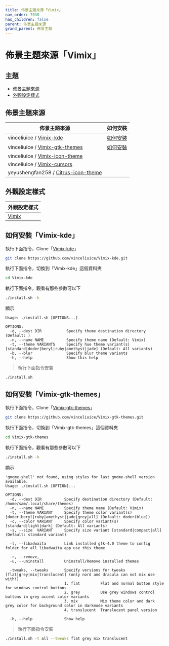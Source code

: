 ```yaml
---
title: 佈景主題來源「Vimix」
nav_order: 7030
has_children: false
parent: 佈景主題來源
grand_parent: 佈景主題
---
```



# 佈景主題來源「Vimix」




## 主題

* [佈景主題來源](#佈景主題來源)
* [外觀設定樣式](#外觀設定樣式)




## 佈景主題來源

| 佈景主題來源 | 如何安裝 |
| ---------- | ------- |
| vinceliuice / [Vimix-kde](https://github.com/vinceliuice/Vimix-kde) | [如何安裝](#如何安裝vimix-kde) |
| vinceliuice / [Vimix-gtk-themes](https://github.com/vinceliuice/Vimix-gtk-themes) | [如何安裝](#如何安裝vimix-gtk-themes) |
| vinceliuice / [Vimix-icon-theme](https://github.com/vinceliuice/Vimix-icon-theme) | |
| vinceliuice / [Vimix-cursors](https://github.com/vinceliuice/Vimix-cursors) | |
| yeyushengfan258 / [Citrus-icon-theme](https://github.com/yeyushengfan258/Citrus-icon-theme) | |




## 外觀設定樣式

| 外觀設定樣式 |
| ---------- |
| [Vimix](https://samwhelp.github.io/note-about-lingmo/read/subject/style/recipe/Vimix.html) |




## 如何安裝「Vimix-kde」

執行下面指令，Clone「[Vimix-kde](https://github.com/vinceliuice/Vimix-kde)」

``` sh
git clone https://github.com/vinceliuice/Vimix-kde.git
```

執行下面指令，切換到「Vimix-kde」這個資料夾

``` sh
cd Vimix-kde
```

執行下面指令，觀看有那些參數可以下

``` sh
./install.sh -h
```

顯示

```
Usage: ./install.sh [OPTIONS...]

OPTIONS:
  -d, --dest DIR           Specify theme destination directory (Default: )
  -n, --name NAME          Specify theme name (Default: Vimix)
  -t, --theme VARIANTS     Specify hue theme variant(s) [standard|doder|beryl|ruby|amethyst|jade] (Default: All variants)
  -b, --blur               Specify blur theme variants
  -h, --help               Show this help
```

> 執行下面指令安裝

``` sh
./install.sh
```


## 如何安裝「Vimix-gtk-themes」

執行下面指令，Clone「[Vimix-gtk-themes](https://github.com/vinceliuice/Vimix-gtk-themes)」

``` sh
git clone https://github.com/vinceliuice/Vimix-gtk-themes.git
```

執行下面指令，切換到「Vimix-gtk-themes」這個資料夾

``` sh
cd Vimix-gtk-themes
```

執行下面指令，觀看有那些參數可以下

``` sh
./install.sh -h
```

顯示

```
'gnome-shell' not found, using styles for last gnome-shell version available.
Usage: ./install.sh [OPTION]...

OPTIONS:
  -d, --dest DIR          Specify destination directory (Default: /home/sam/.local/share/themes)
  -n, --name NAME         Specify theme name (Default: Vimix)
  -t, --theme VARIANT     Specify theme color variant(s) [doder|beryl|ruby|amethyst|jade|grey|all] (Default: doder(blue))
  -c, --color VARIANT     Specify color variant(s) [standard|light|dark] (Default: All variants)
  -s, --size  VARIANT     Specify size variant [standard|compact|all] (Default: standard variant)

  -l, --libadwaita        Link installed gtk-4.0 theme to config folder for all libadwaita app use this theme

  -r, --remove,
  -u, --uninstall         Uninstall/Remove installed themes

  -tweaks, --tweaks       Specify versions for tweaks [flat|grey|mix|translucent] (only nord and dracula can not mix use with!)
                          1. flat         Flat and normal button style for windows control buttons
                          2. grey         Use grey windows control buttons in grey accent color variants
                          3. mix          Mix theme color and dark grey color for background color in darkmode variants
                          4. translucent  Translucent panel version

  -h, --help              Show help
```

> 執行下面指令安裝

``` sh
./install.sh -t all --tweaks flat grey mix translucent
```
